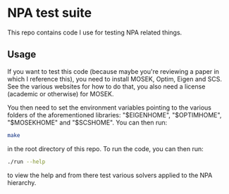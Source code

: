 
# NPA test suite

This repo contains code I use for testing NPA related things.

## Usage

If you want to test this code (because maybe you're reviewing a paper in which I reference this), you need to install MOSEK, Optim, Eigen and SCS. See the various websites for how to do that, you also need a license (academic or otherwise) for MOSEK.

You then need to set the environment variables pointing to the various folders of the aforementioned libraries: "$EIGENHOME", "$OPTIMHOME", "$MOSEKHOME" and "$SCSHOME". You can then run:
```bash
make
```
in the root directory of this repo. To run the code, you can then run:
```bash
./run --help
```
to view the help and from there test various solvers applied to the NPA hierarchy.


